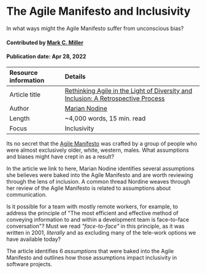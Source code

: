 # The Agile Manifesto and Inclusivity
<!--deck text start-->
In what ways might the Agile Manifesto suffer from unconscious bias?
<!--deck text end-->

#### Contributed by [Mark C. Miller](https://github.com/markcmiller86 "Mark C. Miller GitHub Profile")
#### Publication date: Apr 28, 2022

Resource information | Details
:--- | :--- 
Article title  | [Rethinking Agile in the Light of Diversity and Inclusion: A Retrospective Process](https://www.linkedin.com/pulse/rethinking-agile-light-diversity-inclusion-process-marian-nodine)
Author | [Marian Nodine](https://www.linkedin.com/in/mistynodine?trk=pulse-article_main-author-card)
Length | ~4,000 words, 15 min. read
Focus | Inclusivity

Its no secret that the [Agile Manifesto](https://agilemanifesto.org) was crafted by a group of people who were almost exclusively older, white, western, males.
What assumptions and biases might have crept in as a result?

In the article we link to here, Marian Nodine identifies several assumptions she believes were baked into the Agile Manifesto and are worth reviewing through the lens of inclusion.
A common thread Nordine weaves through her review of the Agile Manifesto is related to assumptions about communication.

Is it possible for a team with mostly remote workers, for example, to address the principle of "The most efficient and effective method of conveying information to and within a development team is face-to-face conversation"?
Must we read *"face-to-face"* in this principle, as it was written in 2001, *literally* and as excluding many of the tele-work options we have available today?

The article identifies 6 *assumptions* that were baked into the Agile Manifesto and outlines how those assumptions impact inclusivity in software projects.

<!---
Publish: yes
Pinned: no
Topics: Software engineering, Software process improvement, Inclusivity
RSS update: 2022-04-28
--->
